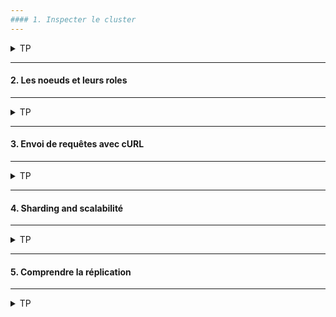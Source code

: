 ```yaml
---
#### 1. Inspecter le cluster
---
```

<details>
<summary>TP</summary>
  
##### :arrow_forward: Vérifier l'état de santé du cluster

```
GET /_cluster/health
```

La première partie de l'URL "_cluster" est le nom de l'API, et "health" est le nom du service appelé.

Un cluster peut avoir plusieurs status : 
* green : Tout va bien !
* yellow : Warning.
* red : Il y a un problème grave et bloquant.

<img src="https://i.ibb.co/GCnh5xd/001-Screenshot-2021-03-16-Elastic-Kibana.png" width="300">

Nous remarquons que l'état du cluster est à "green", tout va pour le mieux. :thumbsup:

##### :arrow_forward: Lister les index du cluster

```
GET /_cat/indices
```

<img src="https://i.ibb.co/SwtBfQd/002-Screenshot-2021-03-16-Elastic-Kibana.png" width="600">

- D'ou viennent tous ces index ?<br/>
Pas de panique, vous n'avez fait aucune manipulation, ce sont des index créés par Elasticsearch pour le monitoring des performances applicatives et Kibana pour les mét-données.


</details>

---
#### 2. Les noeuds et leurs roles
---
<details>
<summary>TP</summary>
##### :arrow_forward: Lister les noeuds du cluster

```
GET /_nodes
```

![es-nodes](https://user-images.githubusercontent.com/28993140/182609797-e4487c2f-7aca-4ecf-b365-a934be5bc127.png)


##### :arrow_forward: Quizz

- Quelles colonnes sont présentes ?
- Combien de noeuds comptez-vous ?
- Quelle est l'adresse IP du Noeud ?


</details>

---
#### 3. Envoi de requêtes avec cURL
---
<details>
<summary>TP</summary>
##### :arrow_forward: Vérifier l'état de santé du cluster

```
curl -X GET "localhost:9200/_cluster/health?wait_for_status=yellow&timeout=50s&pretty"
```
Pour obtenir l'équivalent d'une requête en cURL, cliquer sur la clé à molettes en face de la requête et choisir <ins>Copy as cURL</ins>. La requête en cURL est dans le presse-papier.

<img src="https://i.ibb.co/20rGfnT/004-Screenshot-from-2021-03-16-14-36-18.png" width="400">

##### :arrow_forward: Tester une requête de recherche via cURL

La requête sous Kibana :
```
GET /.kibana/_search
{
  "query": {
    "match_all": {}
  }
}
```

Une fois transformée en cURL :
```
curl -XGET "http://b6f1bfa8b7dc41899a5ea7e7341fb961.containerhost:9244/.kibana/_search" -H "kbn-xsrf: reporting" -H "Content-Type: application/json" -d'
{
  "query": {
    "match_all": {}
  }
}'
```
  
cURL est très utile par son universalité. En effet, il peut être exécuté à partir d'une ligne de commande, d'un navigateur, ou directement à partir du code, quelque soit l'API du langage de programmation choisi. 

##### :arrow_forward: Quizz

- Sur quelle syntaxe est basée CURL ?
- Quels sont les index requêtés ici ?
- Que retourne la dernière requête ?


</details>

---
#### 4. Sharding and scalabilité
---
<details>
<summary>TP</summary>
<img src="https://i.ibb.co/S6tVg1C/005-Screenshot-from-2021-03-16-14-45-00.png" width="400">

<img src="https://i.ibb.co/m50WYWd/006-Screenshot-from-2021-03-16-14-44-05.png" width="400">

##### :arrow_forward: Lister les index du cluster

```
GET /_cat/indices?v
```

<img src="https://i.ibb.co/cht4SX4/007-Screenshot-2021-03-16-Elastic-Kibana.png" width="700">

##### :arrow_forward: Quizz

- Combien d'index comptez vous ?
- Listez les index que vous voyez.
- A quoi correspondent-ils ? 
- Pouvez-vous différencier des types d'index différents ?
- En quoi l'index est-il lié au Sharding et à la Scalabilité ?

**Il n'y a pas de formule magique pour déterminer le nombre de shards!!**<br/>
Cela dépend de plusieurs paramètres : Le nombre des noeuds, leurs capacités, le nombre d'index, leurs tailles futures, le nombre de requêtes, etc.


</details>

---
#### 5. Comprendre la réplication
---
<details>
<summary>TP</summary>
<img src="https://i.ibb.co/mFwPHXj/008-Screenshot-from-2021-03-16-15-12-14.png" width="500">

Le facteur de réplication est porté par l'index, il doit être spécifié lors de la création de celui-ci.
Par défaut le facteur de réplication est de 1, c'est à dire qu'on aura une seule copie, donc un shard primaire et un secondaire.
  
##### :arrow_forward: Creation d'un nouvel index

```
PUT /pages
```

##### :arrow_forward: Vérifier l'état de santé du cluster

```
GET /_cluster/health
```
Pourquoi l'état du cluster a viré au jaune ? :scream:

##### :arrow_forward: Lister les noeuds du cluster

```
GET /_cat/indices?v
```

Que voyez-vous de particulier ?

**Explication :** Lors de la création de l'index "pages" nous n'avons pas spécifié de facteur de réplication.  
  Donc pour Elasticsearch c'est la valeur par défaut 1.   
  Or nous n'avons qu'un seul noeud et Elasticsearch ne peut pas stocker le shard primaire et secondaire sur le même noeud. Logique.
  
  :warning: cette explication ne vaut qu'en environnement de dev linux single node.  
  en CLoud, vous avez 3 noeuds par défaut, donc cela ne devrait pas poser problème

##### :arrow_forward: Lister les shards du cluster

```
GET /_cat/shards
```

##### :arrow_forward: Quizz

- Que renvoie la dernière requête ?
- Que voyez de particulier concernant les shards du nouvelle index "pages" ?
- Comparer aux shards des autres index.
- Que faire pour éviter cela ?

**Encore une fois : Il n'y pas de formule magique pour déterminer le facteur de réplication !!**<br/>
Cela dépend du nombre de shards mais surtout de la sensibilité des données.

</details>
